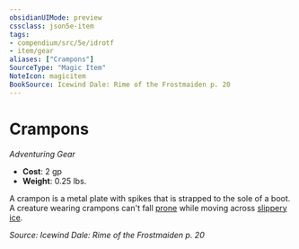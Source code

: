 ```yaml
---
obsidianUIMode: preview
cssclass: json5e-item
tags:
- compendium/src/5e/idrotf
- item/gear
aliases: ["Crampons"]
SourceType: "Magic Item"
NoteIcon: magicitem
BookSource: Icewind Dale: Rime of the Frostmaiden p. 20
---
```

# Crampons
*Adventuring Gear*  

- **Cost**: 2 gp
- **Weight**: 0.25 lbs.

A crampon is a metal plate with spikes that is strapped to the sole of a boot. A creature wearing crampons can't fall [prone](/2-Mechanics/CLI/rules/conditions.md#prone) while moving across [slippery ice](/2-Mechanics/CLI/traps-hazards/slippery-ice.md).

*Source: Icewind Dale: Rime of the Frostmaiden p. 20*
